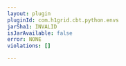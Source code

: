 ```yaml
---
layout: plugin
pluginId: com.h1grid.cbt.python.envs
jarSha1: INVALID
isJarAvailable: false
error: NONE
violations: []

---
```

